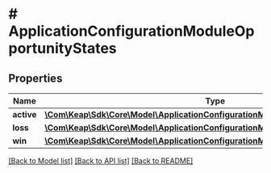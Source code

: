 # # ApplicationConfigurationModuleOpportunityStates

## Properties

Name | Type | Description | Notes
------------ | ------------- | ------------- | -------------
**active** | [**\Com\Keap\Sdk\Core\Model\ApplicationConfigurationModuleOpportunityStatesActive**](ApplicationConfigurationModuleOpportunityStatesActive.md) |  | [optional]
**loss** | [**\Com\Keap\Sdk\Core\Model\ApplicationConfigurationModuleOpportunityStatesLoss**](ApplicationConfigurationModuleOpportunityStatesLoss.md) |  | [optional]
**win** | [**\Com\Keap\Sdk\Core\Model\ApplicationConfigurationModuleOpportunityStatesWin**](ApplicationConfigurationModuleOpportunityStatesWin.md) |  | [optional]

[[Back to Model list]](../../README.md#models) [[Back to API list]](../../README.md#endpoints) [[Back to README]](../../README.md)
